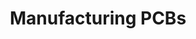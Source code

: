 ---
title: Manufacturing PCBs
type: starred
icon: bi bi-folder
menu:
  main:
    weight: 6
    parent: Cadence
---